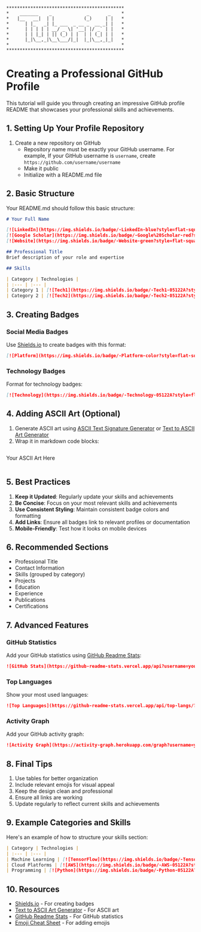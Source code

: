 ```
********************************************
*    _______    _             _       _    *
*   |__   __|  | |           (_)     | |   *
*      | |_   _| |_ ___  _ __ _  __ _| |   *
*      | | | | | __/ _ \| '__| |/ _` | |   *
*      | | |_| | || (_) | |  | | (_| | |   *
*      |_|\__,_|\__\___/|_|  |_|\__,_|_|   *
*                                          *
********************************************
```

# Creating a Professional GitHub Profile

This tutorial will guide you through creating an impressive GitHub profile README that showcases your professional skills and achievements.

## 1. Setting Up Your Profile Repository

1. Create a new repository on GitHub
   - Repository name must be exactly your GitHub username. For example, If your GitHub username is `username`, create `https://github.com/username/username`
   - Make it public
   - Initialize with a README.md file

## 2. Basic Structure

Your README.md should follow this basic structure:

```markdown
# Your Full Name

[![LinkedIn](https://img.shields.io/badge/-LinkedIn-blue?style=flat-square&logo=Linkedin&logoColor=white)](your-linkedin-url)
[![Google Scholar](https://img.shields.io/badge/-Google%20Scholar-red?style=flat-square&logo=Google%20Scholar&logoColor=white)](your-scholar-url)
[![Website](https://img.shields.io/badge/-Website-green?style=flat-square&logo=Website&logoColor=white)](your-website-url)

## Professional Title
Brief description of your role and expertise

## Skills

| Category | Technologies |
| :--- | :--- |
| Category 1 | [![Tech1](https://img.shields.io/badge/-Tech1-05122A?style=flat-square&logo=tech1&color=353535)](url) |
| Category 2 | [![Tech2](https://img.shields.io/badge/-Tech2-05122A?style=flat-square&logo=tech2&color=353535)](url) |
```

## 3. Creating Badges

### Social Media Badges

Use [Shields.io](https://shields.io/) to create badges with this format:

```markdown
[![Platform](https://img.shields.io/badge/-Platform-color?style=flat-square&logo=Platform&logoColor=white)](url)
```

### Technology Badges

Format for technology badges:

```markdown
[![Technology](https://img.shields.io/badge/-Technology-05122A?style=flat-square&logo=Technology&color=353535)](url)
```

## 4. Adding ASCII Art (Optional)

1. Generate ASCII art using [ASCII Text Signature Generator](https://www.kammerl.de/ascii/AsciiSignature.php) or [Text to ASCII Art Generator](https://patorjk.com/software/taag/)
2. Wrap it in markdown code blocks:

```markdown

```

Your ASCII Art Here

```

```

## 5. Best Practices

1. **Keep it Updated**: Regularly update your skills and achievements
2. **Be Concise**: Focus on your most relevant skills and achievements
3. **Use Consistent Styling**: Maintain consistent badge colors and formatting
4. **Add Links**: Ensure all badges link to relevant profiles or documentation
5. **Mobile-Friendly**: Test how it looks on mobile devices

## 6. Recommended Sections

- Professional Title
- Contact Information
- Skills (grouped by category)
- Projects
- Education
- Experience
- Publications
- Certifications

## 7. Advanced Features

### GitHub Statistics

Add your GitHub statistics using [GitHub Readme Stats](https://github.com/anuraghazra/github-readme-stats):

```markdown
![GitHub Stats](https://github-readme-stats.vercel.app/api?username=yourusername&show_icons=true)
```

### Top Languages

Show your most used languages:

```markdown
![Top Languages](https://github-readme-stats.vercel.app/api/top-langs/?username=yourusername)
```

### Activity Graph

Add your GitHub activity graph:

```markdown
![Activity Graph](https://activity-graph.herokuapp.com/graph?username=yourusername)
```

## 8. Final Tips

1. Use tables for better organization
2. Include relevant emojis for visual appeal
3. Keep the design clean and professional
4. Ensure all links are working
5. Update regularly to reflect current skills and achievements

## 9. Example Categories and Skills

Here's an example of how to structure your skills section:

```markdown
| Category | Technologies |
| :--- | :--- |
| Machine Learning | [![TensorFlow](https://img.shields.io/badge/-TensorFlow-05122A?style=flat-square&logo=TensorFlow&color=353535)](https://www.tensorflow.org/) |
| Cloud Platforms | [![AWS](https://img.shields.io/badge/-AWS-05122A?style=flat-square&logo=Amazon-AWS&color=353535)](https://aws.amazon.com/) |
| Programming | [![Python](https://img.shields.io/badge/-Python-05122A?style=flat-square&logo=Python&color=353535)](https://www.python.org/) |
```

## 10. Resources

- [Shields.io](https://shields.io/) - For creating badges
- [Text to ASCII Art Generator](https://patorjk.com/software/taag/) - For ASCII art
- [GitHub Readme Stats](https://github.com/anuraghazra/github-readme-stats) - For GitHub statistics
- [Emoji Cheat Sheet](https://github.com/ikatyang/emoji-cheat-sheet) - For adding emojis

